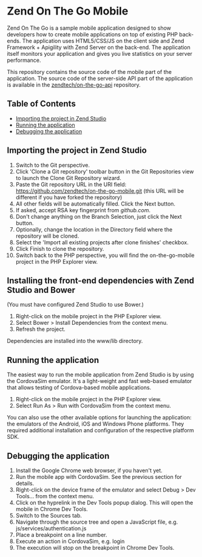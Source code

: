 Zend On The Go Mobile
=====================
Zend On The Go is a sample mobile application designed to show developers how to create mobile applications on top of existing PHP back-ends. The application uses HTML5/CSS/JS on the client side and Zend Framework + Apigility with Zend Server on the back-end. The application itself monitors your application and gives you live statistics on your server performance.

This repository contains the source code of the mobile part of the application. The source code of the server-side API part of the application is available in the [zendtech/on-the-go-api](https://github.com/zendtech/on-the-go-api) repository.

Table of Contents
-----------------
- [Importing the project in Zend Studio](#importing-the-project-in-zend-studio)
- [Running the application](#running-the-application)
- [Debugging the application](#debugging-the-application)

Importing the project in Zend Studio
------------------------------------

1. Switch to the Git perspective.
2. Click 'Clone a Git repository' toolbar button in the Git Repositories view to launch the Clone Git Repository wizard.
3. Paste the Git repository URL in the URI field: https://github.com/zendtech/on-the-go-mobile.git (this URL will be different if you have forked the repository)
4. All other fields will be automatically filled. Click the Next button.
5. If asked, accept RSA key fingerprint from _github.com_.
6. Don't change anything on the Branch Selection, just click the Next button.
7. Optionally, change the location in the Directory field where the repository will be cloned.
8. Select the 'Import all existing projects after clone finishes' checkbox.
9. Click Finish to clone the repository.
10. Switch back to the PHP perspective, you will find the on-the-go-mobile project in the PHP Explorer view.

Installing the front-end dependencies with Zend Studio and Bower
----------------------------------------------------------------
(You must have configured Zend Studio to use Bower.)

1. Right-click on the mobile project in the PHP Explorer view.
2. Select Bower > Install Dependencies from the context menu.
3. Refresh the project.

Dependencies are installed into the www/lib directory.

Running the application
-----------------------
The easiest way to run the mobile application from Zend Studio is by using the CordovaSim emulator. It's a light-weight and fast web-based emulator that allows testing of Cordova-based mobile applications.

1. Right-click on the mobile project in the PHP Explorer view.
2. Select Run As > Run with CordovaSim from the context menu.

You can also use the other available options for launching the application: the emulators of the Android, iOS and Windows Phone platforms. They required additional installation and configuration of the respective platform SDK.

Debugging the application
-------------------------

1. Install the Google Chrome web browser, if you haven't yet.
2. Run the mobile app with CordovaSim. See the previous section for details.
2. Right-click on the device frame of the emulator and select Debug > Dev Tools... from the context menu.
3. Click on the hyprelink in the Dev Tools popup dialog. This will open the mobile in Chrome Dev Tools.
4. Switch to the Sources tab.
5. Navigate through the source tree and open a JavaScript file, e.g. js/services/authentication.js
6. Place a breakpoint on a line number.
7. Execute an action in CordovaSim, e.g. login
8. The execution will stop on the breakpoint in Chrome Dev Tools.
